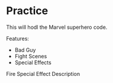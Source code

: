 # Practice

This will hodl the Marvel superhero code.

Features:
* Bad Guy
* Fight Scenes
* Special Effects

Fire Special Effect Description
